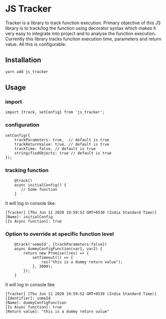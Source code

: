 # JS Tracker
Tracker is a library to track function execution. Primary objective of this JS library is to track/log the function using decorator syntax which makes it very easy to integrate into project and to analyse the function execution. Currently this library tracks function execution time, parameters and return value. All this is configurable. 

## Installation

```bash
yarn add js_tracker
```

## Usage
 
### import

```
import {track, setConfig} from 'js_tracker';
```

### configuration

```
setConfig({
    trackParameters: true,  // default is true
    trackReturnValue: true, // default is true
    trackTime: false, // default is true
    stringifiedObjects: true // default is true
});

```

### tracking function

```
    @track()
    async initialConfig() {
       // Some function
    }
```

It will log in console like:
```
[Tracker] [Thu Jun 11 2020 19:59:52 GMT+0530 (India Standard Time)]
[Name]: initialConfig
[Is Async function]: true
```

### Option to override at specific function level

```
    @track('someId', {trackParameters:false})
    async dummyConfigFunction(var1, var2) {
        return new Promise((res) => {
            setTimeout(() => {
                res("this is a dummy return value");
            }, 3000);
        });
    }
```

It will log in console like 

```
[Tracker] [Thu Jun 11 2020 19:59:52 GMT+0530 (India Standard Time)]
[Identifier]: someId
[Name]: dummyConfigFunction
[Is Async function]: true
[Return value]: "this is a dummy return value"
```



